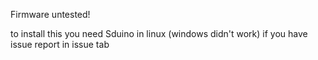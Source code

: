 Firmware untested!

to install this you need Sduino in linux (windows didn't work)
if you have issue report in issue tab